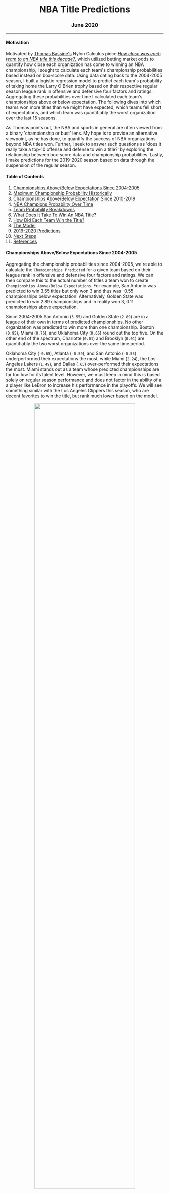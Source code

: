 <center> <h1>NBA Title Predictions</h1> </center>
<center> <h3>June 2020</h3> </center>

---
#### Motivation
Motivated by [Thomas Bassine's](https://twitter.com/tvbassine) Nylon Calculus piece *[How close was each team to an NBA title this decade?](https://fansided.com/2020/06/01/nylon-calculus-nba-expected-titles-decade/)*, which utilized betting market odds to quantify how close each organization has come to winning an NBA championship, I sought to calculate each team's championship probabilities based instead on box-score data. Using data dating back to the 2004-2005 season, I built a logistic regression model to predict each team's probability of taking home the Larry O'Brien trophy based on their respective regular season league rank in offensive and defensive four factors and ratings. Aggregating these probabilities over time I calculated each team's championships above or below expectation. The following dives into which teams won more titles than we might have expected, which teams fell short of expectations, and which team was quantifiably the worst organization over the last 15 seasons.

As Thomas points out, the NBA and sports in general are often viewed from a binary 'championship or bust' lens. My hope is to provide an alternative viewpoint, as he has done, to quantify the success of NBA organizations beyond NBA titles won. Further, I seek to answer such questions as 'does it really take a top-10 offense and defense to win a title?' by exploring the relationship between box-score data and championship probabilities. Lastly, I make predictions for the 2019-2020 season based on data through the suspension of the regular season.

#### Table of Contents
1. [Championships Above/Below Expectations Since 2004-2005](#championships-abovebelow-expectations-since-2004-2005)
2. [Maximum Championship Probability Historically](#maximum-championship-probability-historically)
3. [Championships Above/Below Expectation Since 2010-2019](#championships-abovebelow-expectation-since-2010-2019)
4. [NBA Champions Probability Over Time](#nba-champions-probability-over-time)
5. [Team Probability Breakdowns](#team-probability-breakdowns)
6. [What Does It Take To Win An NBA Title?](#what-does-it-take-to-win-an-nba-title)
7. [How Did Each Team Win the Title?](#how-did-each-team-win-the-title)
8. [The Model](#the-model)
9. [2019-2020 Predictions](#2019-2020-predictions)
10. [Next Steps](#next-steps)
11. [References](#references)

#### Championships Above/Below Expectations Since 2004-2005
Aggregating the championship probabilities since 2004-2005, we're able to calculate the `Championships Predicted` for a given team based on their league rank in offensive and defensive four factors and ratings. We can then compare this to the actual number of titles a team won to create  `Championships Above/Below Expectations`. For example, San Antonio was predicted to win 3.55 titles but only won 3 and thus was -0.55 championships below expectation. Alternatively, Golden State was predicted to win 2.89 championships and in reality won 3, 0.11 championships above expectation.

Since 2004-2005 San Antonio (`3.55`) and Golden State (`2.89`) are in a league of their own in terms of predicted championships. No other organization was predicted to win more than one championship. Boston (`0.95`), Miami (`0.76`), and Oklahoma City (`0.65`) round out the top five. On the other end of the spectrum, Charlotte (`0.01`) and Brooklyn (`0.01`) are quantifiably the two worst organizations over the same time period.

Oklahoma City (`-0.65`), Atlanta (`-0.59`), and San Antonio (`-0.55`) underperformed their expectations the most, while Miami (`2.24`), the Los Angeles Lakers (`1.49`), and Dallas (`.65`) over-performed their expectations the most. Miami stands out as a team whose predicted championships are far too low for its talent level. However, we must keep in mind this is based solely on regular season performance and does not factor in the ability of a a player like LeBron to increase his performance in the playoffs. We will see something similar with the Los Angeles Clippers this season, who are decent favorites to win the title, but rank much lower based on the model.

<div style="text-align:center"><img src='plots/table_1.png' width=80%></div>

#### Maximum Championship Probability Historically

The table below displays each team's best season since 2004-2005 in terms of championship probabilities. As an example, Oklahoma City, which underperformed its championship expectation the most of any team, was closest to winning a title during the 2012-2013 season during which the model gave them a 37.77% chance of coming out on top.

The Minnesota Timberwolves stand out for their exceptional ineptitude as their most promising season of the last 15 years occurred 15 years ago and resulted in only a 1.59% probability of winning the championship.

<div style="text-align:center"><img src='plots/table_3.png' width=60%></div>


#### Championships Above/Below Expectation Since 2010-2019

To compare to Thomas' analysis, here are each team's championships above or below expectations since the 2009-2010 season.

Our predictions differ the most for the Spurs, whom the box-score model predicted to win 2.26 championships and the betting market odds predicted to win 1.03. The next largest difference existed for the Cavs whom the betting market odds predicted 0.99 titles and the box-score model predicted 0.22 championships. The two approaches agreed most for the Suns, both of which predicted .03 championships.

<div style="text-align:center"><img src='plots/table_2.png' width=80%></div>

#### NBA Champions Probability Over Time
To provide a sense of how likely the eventual NBA champion was to take home the title each seasons, I've plotted the probability of each NBA champion over the last 15 seasons. This appears to be a good proxy for how evenly distributed talent was in the NBA and visualizes how dominant Golden State was between 2014-2015 and 2016-2017.

<div style="text-align:center"><img src='plots/champion_probability.png' width=90%></div>

#### Team Probability Breakdowns
For a deeper dive into championship probabilities for a selection of interesting teams, I've created *Consistently Good*, *Missed Their Opportunity*, *Seized the Moment*, *Could Have Had More*, *Got More Than Deserved*, and *The Basement* buckets below.

**Consistently Good**
Since 2004-2005 only nine teams recorded a season with a championship probability greater than 40%. San Antonio had five of them. The only thing more surprising is that their highest championship probability occurred in a season in which they didn't take home the title. The Spurs' 2015-2016 season ranks as having the highest championship probability (`77.5%`) for a team that came up short of winning the title. Interestingly enough, Golden State's 2015-2016 season (`56.3%`) ranks second on that list. Note the gold diamonds indicate championships won.

<div style="text-align:center"><img src='plots/teams/San Antonio Spurs.png' width=90%></div>

<br>

Golden State owns three of the top four highest championship probabilities since 2004-2005. Their 2014-2015 to 2016-2017 run tallied probabilities of 77.7%, 56.3%, and 85.1%, respectively. Note the continuous gold line in the plot below signifies back-to-back titles.

<div style="text-align:center"><img src='plots/teams/Golden State Warriors.png' width=90%></div>

<br>

While not as dominant as the Spurs or Warriors, the Heat had an impressive run of their own between 2011-2012 and 2013-2014. Interestingly, their highest championship probability came in 2013-2014, the season in which they failed to three-peat.  
<div style="text-align:center"><img src='plots/teams/Miami Heat.png' width=90%></div>

<br>

**Missed Their Opportunity**
Oklahoma City, Atlanta, Houston, Orlando, and Phoenix all find themselves on the unfortunate side of history. Each put together an impressive season, or two, but weren't able to come out victorious. Milwaukee's 2018-2019 season would also fall on this list but I've excluded them as they've followed it up with another high-championship probability season that has yet to conclude.

<br>
<div style="text-align:center"><img src='plots/teams/Oklahoma City Thunder.png' width=90%></div>

<br>

<div style="text-align:center"><img src='plots/teams/Atlanta Hawks.png' width=90%></div>

<br>

<div style="text-align:center"><img src='plots/teams/Houston Rockets.png' width=90%></div>

<br>

<div style="text-align:center"><img src='plots/teams/Orlando Magic.png' width=90%></div>

<br>

<div style="text-align:center"><img src='plots/teams/Phoenix Suns.png' width=90%></div>

<br>

**Seized the Moment**
Dallas and Toronto simply made the most of their opportunity. As we will explore later, they each provide good case studies in how teams can improve in specific areas season over season to increase their championship probability.

<div style="text-align:center"><img src='plots/teams/Dallas Mavericks.png' width=90%></div>

<br>

<div style="text-align:center"><img src='plots/teams/Toronto Raptors.png' width=90%></div>

<br>

**Could Have Had More**
Boston recorded a 49% probability of defending their title in 2008-2009 but came up short, the third-highest probability of a team to not win a title.

<div style="text-align:center"><img src='plots/teams/Boston Celtics.png' width=90%></div>

<br>

Cleveland's 2008-2009 season, in which LeBron won his first MVP, was the eighth highest championship probability for a team that did not go on to win a title.

<div style="text-align:center"><img src='plots/teams/Cleveland Cavaliers.png' width=90%></div>

<br>

**Got More Than Deserved**
The Laker's 2009-2010 title came in as lowest probability (1.2%) for a team that ended up winning the championship.

<div style="text-align:center"><img src='plots/teams/Los Angeles Lakers.png' width=90%></div>

<br>

**The Basement**
Thankfully for the Brooklyn Nets, the Charlotte Hornets were also predicted to win a whopping 0.01 championships since 2004-2005.  

<div style="text-align:center"><img src='plots/teams/Brooklyn Nets.png' width=90%></div>

<br>

<div style="text-align:center"><img src='plots/teams/Charlotte Hornets.png' width=90%></div>

#### What Does It Take To Win An NBA Title?

The dataset used to build the championship model can also be used to analyze where NBA champions ranked across the league in offensive and defensive four factors and ratings.

It does appear that teams must rank in the top-10 in both offense and defense but how they accomplish that can vary greatly. From an offensive perspective, outside of having a top ~8 eFG%, teams have won the title with a TOV%, OREB%, and FT Rate ranging from 3rd to 29th. Defensively, title winners have consistently had a top ~12 eFG%, but we see a similar trend in TOV%, DREB%, and FT Rate with winners ranking between 1st and 29th.

<div style="text-align:center"><img src='plots/champion_league_rank.png' width=90%></div>

<br>

The plots below illustrate the league rank of NBA champions over time across offensive and defensive four factors and ratings. The top plot again visualizes the necessity of having a top-10 offense and defense. Once that context has been set, it's interesting to note the change in importance between defense and offense over the last 15 seasons. Six of the 8 NBA Champions between 2004-2005 and 2011-2012 ranked higher across the league in defensive rating than in offensive rating. Since then, five of the last seven title winners have ranked equal or higher in offensive rating than in defensive rating, including the most recent four champions.

Diving deeper, we see that this recent trend towards the importance of offensive rating is driven mostly by eFG%. Four of the most recent seven champions led the league in eFG%. The last team to win a championship without ranking in the top-5 of eFG% was the Los Angeles Lakers in 2009-2010. In terms of TOV%, OREB%, and FT Rate, there's much higher variance in the league rank of NBA champions as compared to eFG%. Teams have found various ways to put together a top-10 offense by excelling in one or more of the metrics. Recently, over the same time period that we observed champions really excelling in eFG%, we've seen a decrease in league rank across the other offensive four factors. All of the most recent six champions have ranked 10th or worse in TOV%, OREB%, and FT Rate.

On the defensive side, there appears to be less of a noticeable trend as the offensive four factors. Defensive eFG% has consistently been the most important ranking and increased in importance over the last five seasons. Only the 2015-2016 Cleveland Cavaliers ranked outside of the top-5 during that time period.  

<div style="text-align:center"><img src='plots/champion_league_rank_overtime.png' width=90%></div>

#### How Did Each Team Win the Title?
Having examined trends in the league rank of NBA champions in aggregate over the last 15 years, let's dive into the individual winners themselves. Starting with Golden State, the team that embodies the trend towards the importance of eFG%. They've led the league in offensive eFG% five straight seasons and ranked in the top-5 for defensive eFG% for six straight seasons. Note championships are denoted via **bold** season tick markers on the x-axis. It's hard to believe Golden State has not ranked higher than league-average in any of the other offensive four factors since 2011-2012. Defensively, Golden State's run coincides with a stark decrease in their DREB% ranking, although that has trended upward recently back to league average.

<div style="text-align:center"><img src='plots/four_factors/Golden State Warriors.png' width=90%></div>

<br>
In contrast to Golden State, San Antonio has consistently ranked higher on the defensive end of the floor. They've been in the top-5 of DRTG in 11 of the past 15 seasons, consistently ranking in the top-10 in defensive eFG%, TOV%, and DREB%. Although, recently they've fallen off in allowing opponents to shoot an above-average eFG%. Their normal below-average defensive TOV% embodies their conservative schemes and personnel over the years.
<br><br>

<div style="text-align:center"><img src='plots/four_factors/San Antonio Spurs.png' width=90%></div>

<br>
The Heat's big three era is impressive in it's relatively clean lifecycle, improving from 29th ORTG in 2007-2008 to 2nd in 2012-2013 followed by a decent to 21st in 2014-2015. Similarly, Miami went from 26th in DRTG to 4th and back down to 21st over that same time period. Miami's offensive improvements appear to be driven by a large improvements in eFG% and FT Rate. The Heat's aggressive defense led the way between 2012 and 2014, ranking third, fourth, and first, respectively, in TOV%.
<br><br>

<div style="text-align:center"><img src='plots/four_factors/Miami Heat.png' width=90%></div>

<br>

The Laker's first title in their back-to-back campaign came as a result of a third-ranked offense, which ranked in the top-5 in eFG%, OREB%, and TOV%. The following season their offensive rating dipped to 11th as their eFG% decreased to 16th. To make up for the decrease in offensive efficiency, the Laker's defense improved from 6th to 4th in 2009-2010, which coincided with a steep increase in DREB%. The Laker's defensive calling card during that time period was their ability to limit opponents from getting to the line. They ranked 6th and 2nd in their back-to-back seasons in defensive FT Rate and then led the league in the metric the following three seasons.

<div style="text-align:center"><img src='plots/four_factors/Los Angeles Lakers.png' width=90%></div>

<br>

Despite having a top-5 offense for four consecutive seasons between 2015 and 2018, Cleveland's defense trailed behind significantly with an average ranking of 19th. Fortunately for the Cavs, they were able to jump up to 10th in 2015-2016. During that season they improved to 5th in DREB% despite ranking 12th, 21st, and 15th in eFG%, TOV%, and FT Rate, respectively. Interestingly, their 15th-ranked defensive FT Rate sits in between two seasons in which they ranked 1st and 3rd in the league.  

<div style="text-align:center"><img src='plots/four_factors/Cleveland Cavaliers.png' width=90%></div>

<br>

Following a similar pattern as Golden State, Toronto's championship coincided with a top-5 rank in offensive and defensive eFG%. Surprisingly, all three of Toronto's other offensive four factors decreased from the previous season during their championship run. They went from 4th in TOV% in 2017-2018 to 16th in 2018-2019. Similarly, they decreased from 11th in OREB% to 21st over the same time period. Defensively, Toronto's largest improvement in 2018-2019 occurred in FT Rate, in which they went from 25th to 10th.

<div style="text-align:center"><img src='plots/four_factors/Toronto Raptors.png' width=90%></div>

<br>

Boston's 2007-2008 championship stands as one of the largest season-over-season improvements in both ORTG and DRTG for a title team. Boston went from 16th to 1st defensively and 28th to 9th offensively. Both of these improvements coincide with sharp increases in the team's rank in eFG%. Boston improved from 27th to 5th offensively and 20th to 1st defensively. It's crazy what adding two future hall of famers will do to a team.

<div style="text-align:center"><img src='plots/four_factors/Boston Celtics.png' width=90%></div>

<br>

Dallas' 2010-2011 championship coincides with a one-season jump in offensive eFG%. The Mavs' league rank of 3rd that season is sandwiched between a rank of 12 the season before and a rank of 15 the following year. Defensively, Dallas' calling card was their 3rd-ranked FT Rate, the highest they've ranked in the metric over the last 15 seasons.

<div style="text-align:center"><img src='plots/four_factors/Dallas Mavericks.png' width=90%></div>

#### The Model
To calculate the championship probabilities outlined above, I fit a logistic regression on data dating back to the 2004-2005 season. As inputs into the model, I used the regular season rank of each team's offensive and defensive four factors and ratings to predict the eventual champion. I chose to include the rank as opposed to the underlying continuous variable as the rank is relative to each seasonal context and thus robust to changes in play types. For instance, we want the model to be robust to the league's recent de-emphasis of offensive rebounding. By using the rank of OREB% instead of the continuous value we are able to do just that.

To examine which inputs were most predictive of championship success, I've included a table of feature importances below. Unsurprisingly, a team's rank in ORTG and DRTG are at the top of the list. As we saw earlier, historically teams have needed a top-10 offense and defense to have a shot at a championship. Interestingly, a team's rank in offensive eFG% sits in between those two inputs as the second-most predictive feature. Even more interesting, a teams's rank in defensive TOV% is more predictive than their rank in defensive eFG%. Based on the analysis earlier, defensive TOV% didn't appear to be as correlated with a team's championship prospects as their defensive eFG%. Most surprising was that a team's rank in offensive FT Rate is inversely related to a team's championship probability.


<div style="text-align:center"><img src='plots/table_4.png' width=60%></div>

To further this analysis, I looked at the correlation between the model inputs. Focusing in on the the left-most column associated with `CHAMPION_FLAG`, which was coded as 1 for a team that won a championship and 0 for a team that was ultimately unsuccessful, we observe the correlation with all model inputs and championship winners. Keep in mind that all model inputs are coded 1-30 with 1 representing the best rank in the league. So for example, `OFFENSIVE_EFG%_RANK` has the highest correlation with winning a championship (`-0.25`), which means the higher the team ranks in the league the more correlated they are with winning a championship. We see that DRTG and ORTG are the most correlated with championships as are offensive and defensive eFG%. Surprisingly, offensive eFG% is the only offensive metric that is positively correlated with championships.

<div style="text-align:center"><img src='plots/correlation_matrix.png' width=90%></div>

#### 2019-2020 Predictions
Now for the fun part. Based on the league rankings of each team's offensive and defensive four factors and ratings through the suspension of the regular season on March 11th, here are the predicted probabilities for each team to win the 2020 NBA championship. The Laker's 62.62% probability of taking home the Larry O'Brien trophy comes in as the fourth highest of any team since the 2004-2005 season. Only the 2016-2017 and 2014-2015 Warriors and 2015-2016 Spurs had higher probabilities. Milwaukee's 24.91% probability ranks as the 23rd highest over the same time period. Thus, the 2019-2020 field is one of the most top-heavy of the past 16 seasons. Toronto's championship probability decreased from 34.4% last season to 5.19% this year. Utah stands out as a team with higher championship probability than the consensus might expect and inversely the Clippers are much lower than the betting markets suggest.  

<div style="text-align:center"><img src='plots/table_5.png' width=60%></div>

#### Next Steps
From the model coefficients and analysis of league rankings for NBA champions across offensive and defensive four factors and ratings, we've shown the relative importance of each. A likely next step is to quantify the level of difficulty it takes to improve in each area. This will provide us more insight into the optimal team building strategy. Additionally, adding in some conditional aspect to the model to account for playoff matchups will provide us a more accurate representation of what it takes to win a title as the current model does not account for this.

#### References
1) Thomas Bassine - *How close was each team to an NBA title this decade?*   
https://fansided.com/2020/06/01/nylon-calculus-nba-expected-titles-decade/

#### Special Thanks
To [Taylor Spooner](https://github.com/spoonertaylor), the alchemist for turning my poor ideas, work, and code into things that are hopefully useful or interesting.
